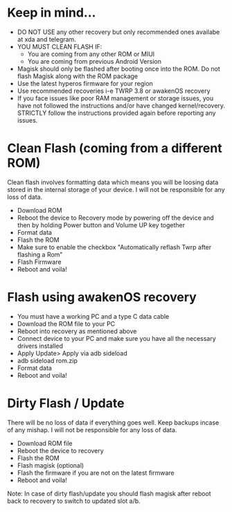 # Keep in mind...
- DO NOT USE any other recovery but only recommended ones availabe at xda and telegram.
- YOU MUST CLEAN FLASH IF:
    - You are coming from any other ROM or MIUI
    - You are coming from previous Android Version
- Magisk should only be flashed after booting once into the ROM. Do not flash Magisk along with the ROM package
- Use the latest hyperos firmware for your region
- Use recommended recoveries i-e TWRP 3.8 or awakenOS recovery
- If you face issues like poor RAM management or storage issues, you have not followed the instructions and/or have changed kernel/recovery. STRICTLY follow the instructions provided again before reporting any issues.

# Clean Flash (coming from a different ROM)
Clean flash involves formatting data which means you will be loosing data stored in the internal storage of your device. I will not be responsible for any loss of data.
- Download ROM
- Reboot the device to Recovery mode by powering off the device and then by holding Power button and Volume UP key together
- Format data
- Flash the ROM
- Make sure to enable the checkbox "Automatically reflash Twrp after flashing a Rom"
- Flash Firmware
- Reboot and voila!

# Flash using awakenOS recovery
- You must have a working PC and a type C data cable
- Download the ROM file to your PC
- Reboot into recovery as mentioned above
- Connect device to your PC and make sure you have all the necessary drivers installed
- Apply Update> Apply via adb sideload
- adb sideload rom.zip
- Format data
- Reboot and voila!

# Dirty Flash / Update
There will be no loss of data if everything goes well. Keep backups incase of any mishap. I will not be responsible for any loss of data.
- Download ROM file
- Reboot the device to recovery
- Flash the ROM
- Flash magisk (optional)
- Flash the firmware if you are not on the latest firmware
- Reboot and voila!

Note: In case of dirty flash/update you should flash magisk after reboot back to recovery to switch to updated slot a/b.
